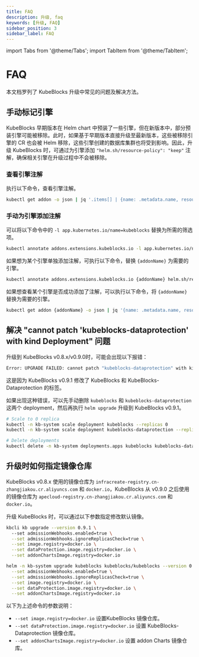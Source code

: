 ```yaml
---
title: FAQ
description: 升级, faq
keywords: [升级, FAQ]
sidebar_position: 3
sidebar_label: FAQ
---
```


import Tabs from '@theme/Tabs';
import TabItem from '@theme/TabItem';

# FAQ

本文档罗列了 KubeBlocks 升级中常见的问题及解决方法。

## 手动标记引擎

KubeBlocks 早期版本在 Helm chart 中预装了一些引擎，但在新版本中，部分预装引擎可能被移除。此时，如果基于早期版本直接升级至最新版本，这些被移除引擎的 CR 也会被 Helm 移除，这些引擎创建的数据库集群也将受到影响。因此，升级 KubeBlocks 时，可通过为引擎添加 `"helm.sh/resource-policy": "keep"` 注解，确保相关引擎在升级过程中不会被移除。

### 查看引擎注解

执行以下命令，查看引擎注解。

```bash
kubectl get addon -o json | jq '.items[] | {name: .metadata.name, resource_policy: .metadata.annotations["helm.sh/resource-policy"]}'
```

### 手动为引擎添加注解

可以将以下命令中的 `-l app.kubernetes.io/name=kubeblocks` 替换为所需的筛选项。

```bash
kubectl annotate addons.extensions.kubeblocks.io -l app.kubernetes.io/name=kubeblocks helm.sh/resource-policy=keep
```

如果想为某个引擎单独添加注解，可执行以下命令，替换 `{addonName}` 为需要的引擎。

```bash
kubectl annotate addons.extensions.kubeblocks.io {addonName} helm.sh/resource-policy=keep
```

如果想查看某个引擎是否成功添加了注解，可以执行以下命令，将 `{addonName}` 替换为需要的引擎。

```bash
kubectl get addon {addonName} -o json | jq '{name: .metadata.name, resource_policy: .metadata.annotations["helm.sh/resource-policy"]}'
```

## 解决 "cannot patch 'kubeblocks-dataprotection' with kind Deployment" 问题

升级到 KubeBlocks v0.8.x/v0.9.0时，可能会出现以下报错：

```bash
Error: UPGRADE FAILED: cannot patch "kubeblocks-dataprotection" with kind Deployment: Deployment.apps "kubeblocks-dataprotection" is invalid: spec.selector: Invalid value: v1.LabelSelector{MatchLabels:map[string]string{"app.kubernetes.io/component":"dataprotection", "app.kubernetes.io/instance":"kubeblocks", "app.kubernetes.io/name":"kubeblocks"}, MatchExpressions:[]v1.LabelSelectorRequirement(nil)}: field is immutable && cannot patch "kubeblocks" with kind Deployment: Deployment.apps "kubeblocks" is invalid: spec.selector: Invalid value: v1.LabelSelector{MatchLabels:map[string]string{"app.kubernetes.io/component":"apps", "app.kubernetes.io/instance":"kubeblocks", "app.kubernetes.io/name":"kubeblocks"}, MatchExpressions:[]v1.LabelSelectorRequirement(nil)}: field is immutable
```

这是因为 KubeBlocks v0.9.1 修改了 KubeBlocks 和 KubeBlocks-Dataprotection 的标签。

如果出现这种错误，可以先手动删除 `kubeblocks` 和 `kubeblocks-dataprotection` 这两个 deployment，然后再执行 `helm upgrade` 升级到 KubeBlocks v0.9.1。

```bash
# Scale to 0 replica
kubectl -n kb-system scale deployment kubeblocks --replicas 0
kubectl -n kb-system scale deployment kubeblocks-dataprotection --replicas 0

# Delete deployments
kubectl delete -n kb-system deployments.apps kubeblocks kubeblocks-dataprotection
```

## 升级时如何指定镜像仓库

KubeBlocks v0.8.x 使用的镜像仓库为 `infracreate-registry.cn-zhangjiakou.cr.aliyuncs.com` 和 `docker.io`，KubeBlocks 从 v0.9.0 之后使用的镜像仓库为 `apecloud-registry.cn-zhangjiakou.cr.aliyuncs.com` 和 `docker.io`。

升级 KubeBlocks 时，可以通过以下参数指定修改默认镜像。

<Tabs>

<TabItem value="kbcli" label="kbcli" default>

```bash
kbcli kb upgrade --version 0.9.1 \ 
  --set admissionWebhooks.enabled=true \
  --set admissionWebhooks.ignoreReplicasCheck=true \
  --set image.registry=docker.io \
  --set dataProtection.image.registry=docker.io \
  --set addonChartsImage.registry=docker.io
```

</TabItem>

<TabItem value="Helm" label="Helm">

```bash
helm -n kb-system upgrade kubeblocks kubeblocks/kubeblocks --version 0.9.1 \
  --set admissionWebhooks.enabled=true \
  --set admissionWebhooks.ignoreReplicasCheck=true \
  --set image.registry=docker.io \
  --set dataProtection.image.registry=docker.io \
  --set addonChartsImage.registry=docker.io
```

</TabItem>

</Tabs>

以下为上述命令的参数说明：

- `--set image.registry=docker.io` 设置KubeBlocks 镜像仓库。
- `--set dataProtection.image.registry=docker.io` 设置 KubeBlocks-Dataprotection 镜像仓库。
- `--set addonChartsImage.registry=docker.io` 设置 addon Charts 镜像仓库。
